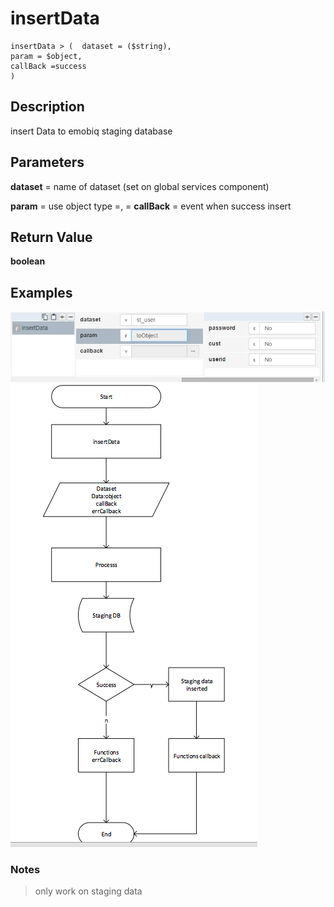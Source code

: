 # insertData

	insertData > (	dataset = ($string),
	param = $object,
	callBack =success
	)

## Description

insert Data to emobiq staging database 

## Parameters

**dataset** = name of dataset (set on global services component)

**param** = use object type 
			<name field>=<value>,
			<name field>=<value>
**callBack** = event when success insert 


		
## Return Value

**boolean**

## Examples

![](insertData.png?raw=true)
![](insertData2.png?raw=true)

### Notes
> only work on staging data